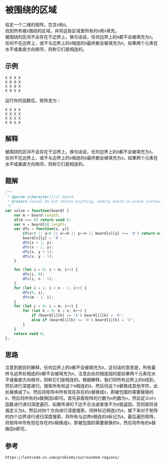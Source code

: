 # 被围绕的区域
给定一个二维的矩阵，包含`X`和`O`。  
找到所有被`X`围绕的区域，并将这些区域里所有的`O`用`X`填充。  
被围绕的区间不会存在于边界上，换句话说，任何边界上的`O`都不会被填充为`X`。任何不在边界上，或不与边界上的`O`相连的`O`最终都会被填充为`X`。如果两个元素在水平或垂直方向相邻，则称它们是相连的。

## 示例

```
X X X X
X O O X
X X O X
X O X X
```
运行你的函数后，矩阵变为：
```
X X X X
X X X X
X X X X
X O X X
```

## 解释
被围绕的区间不会存在于边界上，换句话说，任何边界上的`O`都不会被填充为`X`。任何不在边界上，或不与边界上的`O`相连的`O`最终都会被填充为`X`。如果两个元素在水平或垂直方向相邻，则称它们是相连的。

## 题解

```javascript
/**
 * @param {character[][]} board
 * @return {void} Do not return anything, modify board in-place instead.
 */
var solve = function(board) {
    var m = board.length;
    if(m === 0) return void 0;
    var n = board[0].length;
    var dfs = function(x, y){
        if(x<0 || y<0 || x>=m || y>=n || board[x][y] !== 'O') return void 0;
        board[x][y] = 'A';
        dfs(x + 1, y);
        dfs(x - 1, y);
        dfs(x, y + 1);
        dfs(x, y - 1);
    }

    for (let i = 0; i < m; i++) {
        dfs(i, 0);
        dfs(i, n - 1);
    }
    for (let i = 1; i < n - 1; i++) {
        dfs(0, i);
        dfs(m - 1, i);
    }
    for (let i = 0; i < m; i++) {
        for (let k = 0; k < n; k++) {
            if (board[i][k] == 'A') board[i][k] = 'O';
            else if (board[i][k] == 'O') board[i][k] = 'X';
        }
    }
    return void 0;
};
```

## 思路
注意到题目的解释，任何边界上的`O`都不会被填充为`X`，这句话的意思是，所有最终与边界处相连的`O`都不会被填充为`X`，注意此处的相连指的是如果两个元素在水平或垂直方向相邻，则称它们是相连的。根据解释，我们将所有边界上的`O`找到，然后进行深度递归，搜索所有和这个`O`相连的`O`，然后将这个`O`替换成其他字符，此处替换成了`A`，然后将矩阵中所有现在存在的`O`替换成`X`，即被包围的需要替换的`O`，然后将所有的`A`替换回`O`即可。首先获取矩阵的行数为`m`列数为`n`，然后定义`dfs`函数进行递归深度遍历，如果传递的下边不合法或者值不为`O`就返回，否则就将该值定义为`A`，然后对四个方向进行深度搜索，同样标记相连`O`为`A`，接下来对于矩阵的四个边界进行递归深度搜索，将所有与边界`O`相连的`O`标记为`A`，最后遍历矩阵，将矩阵中所有现在存在的`O`替换成`X`，即被包围的需要替换的`O`，然后将所有的`A`替换回`O`即可。



## 参考

```
https://leetcode-cn.com/problems/surrounded-regions/
```
